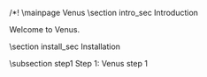 
/*! \mainpage Venus
\section intro_sec Introduction

  Welcome to Venus.

\section install_sec Installation

\subsection step1 Step 1: Venus step 1 

